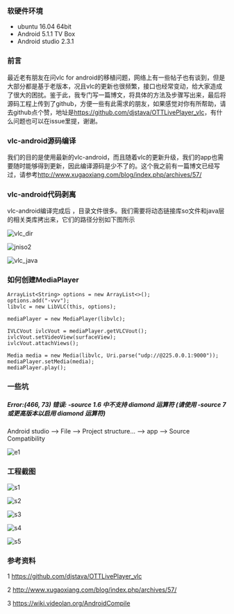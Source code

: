 ### 软硬件环境

* ubuntu 16.04 64bit
* Android 5.1.1 TV Box
* Android studio 2.3.1

### 前言

最近老有朋友在问vlc for android的移植问题，网络上有一些帖子也有谈到，但是大部分都是基于老版本，况且vlc的更新也很频繁，接口也经常变动，给大家造成了很大的困扰。鉴于此，我专门写一篇博文，将具体的方法及步骤写出来，最后将源码工程上传到了github，方便一些有此需求的朋友，如果感觉对你有所帮助，请去github点个赞，地址是<https://github.com/djstava/OTTLivePlayer_vlc>，有什么问题也可以在issue里提，谢谢。

### vlc-android源码编译

我们的目的是使用最新的vlc-android，而且随着vlc的更新升级，我们的app也需要随时能够得到更新，因此编译源码是少不了的。这个我之前有一篇博文已经写过，请参考<http://www.xugaoxiang.com/blog/index.php/archives/57/>

### vlc-android代码剥离

vlc-android编译完成后 ，目录文件很多。我们需要将动态链接库so文件和java层的相关类库拷出来，它们的路径分别如下图所示

![vlc_dir](https://raw.githubusercontent.com/djstava/OTTLivePlayer_vlc/master/images/jniso.png)



![jniso2](https://github.com/djstava/OTTLivePlayer_vlc/blob/master/images/jniso_2.png?raw=true)



![vlc_java](https://github.com/djstava/OTTLivePlayer_vlc/blob/master/images/vlc_3.png?raw=true)



### 如何创建MediaPlayer

```
ArrayList<String> options = new ArrayList<>();
options.add("-vvv");
libvlc = new LibVLC(this, options);

mediaPlayer = new MediaPlayer(libvlc);

IVLCVout ivlcVout = mediaPlayer.getVLCVout();
ivlcVout.setVideoView(surfaceView);
ivlcVout.attachViews();

Media media = new Media(libvlc, Uri.parse("udp://@225.0.0.1:9000"));
mediaPlayer.setMedia(media);
mediaPlayer.play();
```

### 一些坑

##### Error:(466, 73) 错误: -source 1.6 中不支持 diamond 运算符 (请使用 -source 7 或更高版本以启用 diamond 运算符)

Android studio --> File --> Project structure... --> app --> Source Compatibility

![e1](https://github.com/djstava/OTTLivePlayer_vlc/blob/master/images/q1.png?raw=true)

### 工程截图

![s1](https://github.com/djstava/OTTLivePlayer_vlc/blob/master/images/screencap_1.png?raw=true)



![s2](https://github.com/djstava/OTTLivePlayer_vlc/blob/master/images/screencap_2.png?raw=true)



![s3](https://github.com/djstava/OTTLivePlayer_vlc/blob/master/images/screencap_3.png?raw=true)

![s4](https://github.com/djstava/OTTLivePlayer_vlc/blob/master/images/screencap_4.png?raw=true)

![s5](https://github.com/djstava/OTTLivePlayer_vlc/blob/master/images/screencap_5.png?raw=true)

### 参考资料

1 <https://github.com/djstava/OTTLivePlayer_vlc>

2 <http://www.xugaoxiang.com/blog/index.php/archives/57/>

3 <https://wiki.videolan.org/AndroidCompile>

